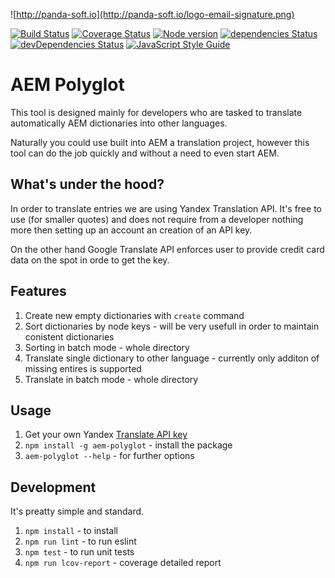 ![http://panda-soft.io](http://panda-soft.io/logo-email-signature.png)

[![Build Status](https://travis-ci.org/zietas/aem-polyglot.svg?branch=master)](https://travis-ci.org/zietas/aem-polyglot) 
[![Coverage Status](https://coveralls.io/repos/github/zietas/aem-polyglot/badge.svg?branch=master)](https://coveralls.io/github/zietas/aem-polyglot?branch=master)
[![Node version](https://img.shields.io/node/v/aem-polyglot.svg?style=flat)](https://www.npmjs.com/package/aem-polyglot)
[![dependencies Status](https://david-dm.org/zietas/aem-polyglot/status.svg)](https://david-dm.org/zietas/aem-polyglot)
[![devDependencies Status](https://david-dm.org/zietas/aem-polyglot/dev-status.svg)](https://david-dm.org/zietas/aem-polyglot?type=dev)
[![JavaScript Style Guide](https://cdn.rawgit.com/standard/standard/master/badge.svg)](https://github.com/standard/standard)

# AEM Polyglot

This tool is designed mainly for developers who are tasked to translate automatically AEM dictionaries into other languages. 

Naturally you could use built into AEM a translation project, however this tool can do the job quickly and without a need to even start AEM. 

## What's under the hood?

In order to translate entries we are using Yandex Translation API. It's free to use (for smaller quotes) and does not require from a developer nothing more then setting up an account an creation of an API key. 

On the other hand Google Translate API enforces user to provide credit card data on the spot in orde to get the key.   

## Features

1. Create new empty dictionaries with `create` command
2. Sort dictionaries by node keys - will be very usefull in order to maintain conistent dictionaries
3. Sorting in batch mode - whole directory 
4. Translate single dictionary to other language - currently only additon of missing entires is supported
5. Translate in batch mode - whole directory 

## Usage

1. Get your own Yandex [Translate API key](http://tech.yandex.com/translate)
2. `npm install -g aem-polyglot` - install the package
3. `aem-polyglot --help` - for further options 

## Development

It's preatty simple and standard. 

1. `npm install` - to install 
2. `npm run lint` - to run eslint
3. `npm test` - to run unit tests
4. `npm run lcov-report` - coverage detailed report
